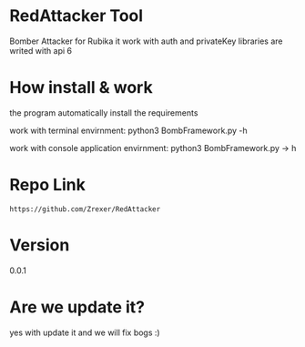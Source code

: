 # RedAttacker Tool
Bomber Attacker for Rubika 
it work with auth and privateKey 
libraries are writed with api 6 

# How install & work

the program automatically install the requirements

work with terminal envirnment: python3 BombFramework.py -h

work with console application envirnment: python3 BombFramework.py -> h

# Repo Link
```
https://github.com/Zrexer/RedAttacker
```

# Version
0.0.1

# Are we update it?

yes with update it and we will fix bogs :)

